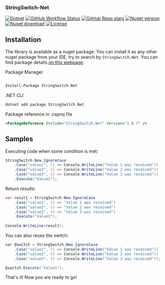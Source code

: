 ### StringSwitch-Net

[![Dotnet](https://img.shields.io/badge/platform-.NET-blue)](https://www.nuget.org/packages/StringSwitch.Net/)
[![GitHub Workflow Status](https://img.shields.io/github/workflow/status/JKamsker/StringSwitch.Net/CI)](https://github.com/JKamsker/StringSwitch.Net/actions)
[![GitHub Repo stars](https://img.shields.io/github/stars/JKamsker/StringSwitch.Net)](https://github.com/JKamsker/StringSwitch.Net/stargazers)
[![Nuget version](https://img.shields.io/nuget/v/StringSwitch.Net)](https://www.nuget.org/packages/StringSwitch.Net/)
[![Nuget download](https://img.shields.io/nuget/dt/StringSwitch.Net)](https://www.nuget.org/packages/StringSwitch.Net/)
[![License](https://img.shields.io/github/license/JKamsker/StringSwitch.Net)](https://github.com/JKamsker/StringSwitch.Net/blob/main/LICENSE)



## Installation

The library is available as a nuget package. You can install it as any other nuget package from your IDE, try to search by `StringSwitch.Net`. You can find package details [on this webpage](https://www.nuget.org/packages/StringSwitch.Net/).

Package Manager
```xml

Install-Package StringSwitch.Net
```

.NET CLI
```xml
dotnet add package StringSwitch.Net
```

Package reference in .csproj file
```xml
<PackageReference Include="StringSwitch.Net" Version="1.0.7" />
```


## Samples
Executing code when some condition is met:
````csharp
StringSwitch.New.IgnoreCase
    .Case("value1", () => Console.WriteLine("Value 1 was received"))
    .Case("value2", () => Console.WriteLine("Value 2 was received"))
    .Case("value3", () => Console.WriteLine("Value 3 was received"))
    .Execute("Value1");
````

Return results:
````csharp
var result = StringSwitch.New.IgnoreCase
    .Case("value1", () => "Value 1 was received")
    .Case("value2", () => "Value 2 was received")
    .Case("value3", () => "Value 3 was received")
    .Execute("Value1");
    
Console.WriteLine(result);
````


You can also reuse the switch:
````csharp
var @switch = StringSwitch.New.IgnoreCase
    .Case("value1", () => Console.WriteLine("Value 1 was received"))
    .Case("value2", () => Console.WriteLine("Value 2 was received"))
    .Case("value3", () => Console.WriteLine("Value 3 was received"));

@switch.Execute("Value1");
````


That's it! Now you are ready to go!
